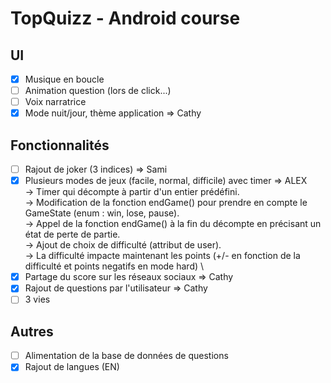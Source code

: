 # TopQuizz - Android course

## UI
- [x] Musique en boucle
- [ ] Animation question (lors de click...)
- [ ] Voix narratrice
- [x] Mode nuit/jour, thème application => Cathy

## Fonctionnalités
- [ ] Rajout de joker (3 indices) => Sami
- [x] Plusieurs modes de jeux (facile, normal, difficile) avec timer => ALEX \
  -> Timer qui décompte à partir d'un entier prédéfini. \
  -> Modification de la fonction endGame() pour prendre en compte le GameState (enum : win, lose, pause). \
  -> Appel de la fonction endGame() à la fin du décompte en précisant un état de perte de partie. \
  -> Ajout de choix de difficulté (attribut de user). \
  -> La difficulté impacte maintenant les points (+/- en fonction de la difficulté et points negatifs en mode hard) \
- [x] Partage du score sur les réseaux sociaux => Cathy
- [x] Rajout de questions par l'utilisateur => Cathy
- [ ] 3 vies 

## Autres
- [ ] Alimentation de la base de données de questions
- [x] Rajout de langues (EN)

